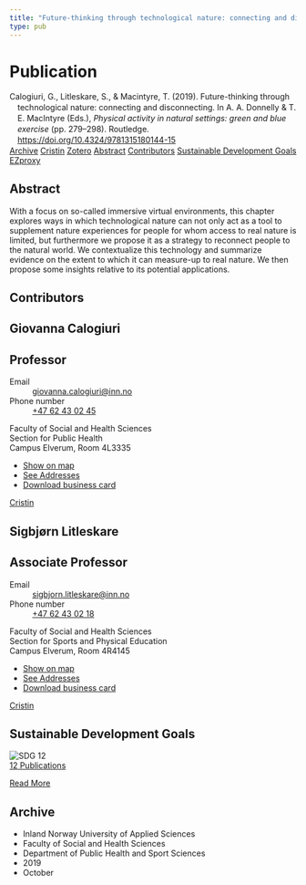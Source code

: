 ```yaml
---
title: "Future-thinking through technological nature: connecting and disconnecting"
type: pub
---
```

<h1>Publication</h1>
<article id="csl-bib-container-PJX9E4GN" class="csl-bib-container">
  <div class="csl-bib-body" style="line-height: 1.35; padding-left: 1em; text-indent:-1em;">
  <div class="csl-entry">Calogiuri, G., Litleskare, S., &amp; Macintyre, T. (2019). Future-thinking through technological nature: connecting and disconnecting. In A. A. Donnelly &amp; T. E. MacIntyre (Eds.), <i>Physical activity in natural settings: green and blue exercise</i> (pp. 279&#x2013;298). Routledge. <a href="https://doi.org/10.4324/9781315180144-15">https://doi.org/10.4324/9781315180144-15</a></div>
</div>
  <div class="csl-bib-buttons">
    <a href="#taxonomy-article-PJX9E4GN" class="csl-bib-button">Archive</a>
    <a href="https://app.cristin.no/results/show.jsf?id=1740991" alt="Cristin URL" class="csl-bib-button">Cristin</a>
    <a href="http://zotero.org/groups/5022929/items/PJX9E4GN" alt="Zotero URL" class="csl-bib-button">Zotero</a>
    <a href="#abstract-article-PJX9E4GN" class="csl-bib-button">Abstract</a>
    <a href="#contributors-article-PJX9E4GN" class="csl-bib-button">Contributors</a>
    <a href="#sdg-article-PJX9E4GN" class="csl-bib-button">Sustainable Development Goals</a>
    <a href="http://ezproxy.inn.no/login?url=https://doi.org/10.4324/9781315180144-15" class="csl-bib-button">EZproxy</a>
  </div>
  <div id="csl-bib-meta-container-PJX9E4GN"></div>
</article>
<div id="csl-bib-meta-PJX9E4GN" class="csl-bib-meta">
  <article id="abstract-article-PJX9E4GN" class="abstract-article">
    <h1>Abstract</h1>
    With a focus on so-called immersive virtual environments, this chapter explores ways in which technological nature can not only act as a tool to supplement nature experiences for people for whom access to real nature is limited, but furthermore we propose it as a strategy to reconnect people to the natural world. We contextualize this technology and summarize evidence on the extent to which it can measure-up to real nature. We then propose some insights relative to its potential applications.
  </article>
  <article id="contributors-article-PJX9E4GN" class="contributors-article">
    <h1>Contributors</h1>
    <div class="personas">
<div class="vrtx-hinn-person-card">
<div class="photo">
<i class="lar la-user-circle missing-person"></i>
</div>
<div class="info">
<hgroup><h1>Giovanna Calogiuri</h1>
<h2>Professor</h2>
</hgroup><dl>
<dt>Email</dt>
<dd>
<a href="mailto:giovanna.calogiuri@inn.no">giovanna.calogiuri@inn.no</a>
</dd>
<dt>Phone number</dt>
<dd><a href="tel:+4762430245">
+47 62 43 02 45
</a></dd>
</dl>
<p>
Faculty of Social and Health Sciences<br>
Section for Public Health<br>
Campus Elverum,
Room 4L3335
</p>
<ul class="vrtx-hinn-links">
<li><a href="https://www.google.com/maps?q=60.88177,11.53669">Show on map</a></li>
<li><a href="https://www.inn.no/english/find-an-employee/giovanna-calogiuri.html#vrtx-hinn-addresses">See Addresses</a></li>
<li><a href="https://www.inn.no/english/find-an-employee/giovanna-calogiuri.html?vrtx=vcf">Download business card</a></li>
</ul>
</div>
</div>
<a href="https://app.cristin.no/persons/show.jsf?id=358086" alt="Cristin URL" class="personas-cristin">Cristin</a>
</div> <div class="personas">
<div class="vrtx-hinn-person-card">
<div class="photo">
<i class="lar la-user-circle missing-person"></i>
</div>
<div class="info">
<hgroup><h1>Sigbjørn Litleskare</h1>
<h2>Associate Professor</h2>
</hgroup><dl>
<dt>Email</dt>
<dd>
<a href="mailto:sigbjorn.litleskare@inn.no">sigbjorn.litleskare@inn.no</a>
</dd>
<dt>Phone number</dt>
<dd><a href="tel:+4762430218">
+47 62 43 02 18
</a></dd>
</dl>
<p>
Faculty of Social and Health Sciences<br>
Section for Sports and Physical Education<br>
Campus Elverum,
Room 4R4145
</p>
<ul class="vrtx-hinn-links">
<li><a href="https://www.google.com/maps?q=60.88156,11.53723">Show on map</a></li>
<li><a href="https://www.inn.no/english/find-an-employee/sigbjorn-litleskare.html#vrtx-hinn-addresses">See Addresses</a></li>
<li><a href="https://www.inn.no/english/find-an-employee/sigbjorn-litleskare.html?vrtx=vcf">Download business card</a></li>
</ul>
</div>
</div>
<a href="https://app.cristin.no/persons/show.jsf?id=477352" alt="Cristin URL" class="personas-cristin">Cristin</a>
</div>
  </article>
  <article id="sdg-article-PJX9E4GN" class="sdg-article">
    <h1>Sustainable Development Goals</h1>
    <div class="sdg-container"><div id="sdg12" class="sdg">
<img src="{{< params subfolder >}}images/sdg/sdg12_en.png" class="image" alt="SDG 12">
<div class="sdg-overlay">
<a href="{{< params subfolder >}}en/archive/?sdg=12#archive" class="sdg-publication-count"><span>12</span> Publications</a>
<p><a href="https://sdgs.un.org/goals/goal12" class="sdg-read-more">Read More</a></p>
</div>
</div></div>
  </article>
  <article id="taxonomy-article-PJX9E4GN" class="taxonomy-article">
    <h1>Archive</h1>
    <ul>
      <li>Inland Norway University of Applied Sciences</li>
      <li>Faculty of Social and Health Sciences</li>
      <li>Department of Public Health and Sport Sciences</li>
      <li>2019</li>
      <li>October</li>
    </ul>
  </article>
</div>
